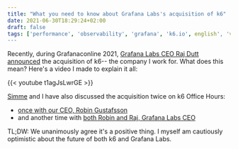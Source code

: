 ```yaml
---
title: "What you need to know about Grafana Labs's acquisition of k6"
date: 2021-06-30T18:29:24+02:00
draft: false
tags: ['performance', 'observability', 'grafana', 'k6.io', english', 'video']
---
```

Recently, during Grafanaconline 2021, [Grafana Labs CEO Raj Dutt announced](https://grafana.com/about/press/2021-06-17-grafana-labs-brings-modern-open-source-load-testing-to-observability-with-acquisition-of-k6/) the acquisition of k6-- the company I work for. What does this mean? Here's a video I made to explain it all:

{{< youtube t1agJsLwrGE >}}

[Simme](https://simme.dev) and I have also discussed the acquisition twice on k6 Office Hours:
- [once with our CEO, Robin Gustafsson](https://www.youtube.com/watch?v=RrDo2wMeV80)
- and another time with [both Robin and Raj, Grafana Labs CEO](https://www.youtube.com/watch?v=sfWIB-myito)

TL;DW: We unanimously agree it's a positive thing. I myself am cautiously optimistic about the future of both k6 and Grafana Labs.
